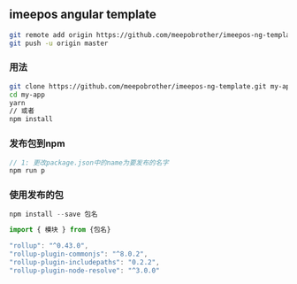 ## imeepos angular template

```sh
git remote add origin https://github.com/meepobrother/imeepos-ng-template.git
git push -u origin master
```


### 用法

```sh
git clone https://github.com/meepobrother/imeepos-ng-template.git my-app
cd my-app
yarn 
// 或者
npm install
```

### 发布包到npm

```ts
// 1: 更改package.json中的name为要发布的名字
npm run p
```

### 使用发布的包

```ts
npm install --save 包名
```


```ts
import { 模块 } from {包名}
```

```ts
"rollup": "^0.43.0",
"rollup-plugin-commonjs": "^8.0.2",
"rollup-plugin-includepaths": "0.2.2",
"rollup-plugin-node-resolve": "^3.0.0"
```